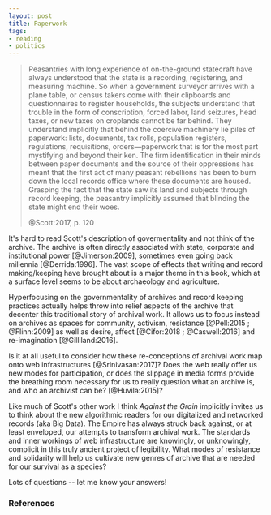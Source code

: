```yaml
---
layout: post
title: Paperwork
tags:
- reading
- politics
---
```



> Peasantries with long experience of on-the-ground statecraft have always
> understood that the state is a recording, registering, and measuring machine.
> So when a government surveyor arrives with a plane table, or census takers
> come with their clipboards and questionnaires to register households, the
> subjects understand that trouble in the form of conscription, forced labor,
> land seizures, head taxes, or new taxes on croplands cannot be far behind.
> They understand implicitly that behind the coercive machinery lie piles of
> paperwork: lists, documents, tax rolls, population registers, regulations,
> requisitions, orders—paperwork that is for the most part mystifying and
> beyond their ken. The firm identification in their minds between paper
> documents and the source of their oppressions has meant that the first act of
> many peasant rebellions has been to burn down the local records office where
> these documents are housed. Grasping the fact that the state saw its land 
> and subjects through record keeping, the peasantry implicitly assumed 
> that blinding the state might end their woes.
>
> @Scott:2017, p. 120

It's hard to read Scott's description of govermentality and not think of the
archive. The archive is often directly associated with state, corporate and
institutional power [@Jimerson:2009], sometimes even going back millennia
[@Derrida:1996]. The vast scope of effects that writing and record
making/keeping have brought about is a major theme in this book, which at a
surface level seems to be about archaeology and agriculture.

Hyperfocusing on the governmentality of archives and record keeping practices
actually helps throw into relief aspects of the archive that decenter this
traditional story of archival work. It allows us to focus instead on archives as
spaces for community, activism, resistance [@Pell:2015 ; @Flinn:2009] as well as
desire, affect [@Cifor:2018 ; @Caswell:2016] and re-imagination
[@Gilliland:2016].

Is it at all useful to consider how these re-conceptions of archival work map
onto web infrastructures [@Srinivasan:2017]?  Does the web really offer us new
modes for participation, or does the slippage in media forms provide the
breathing room necessary for us to really question what an archive is, and who
an archivist can be?  [@Huvila:2015]?

Like much of Scott's other work I think *Against the Grain* implicitly invites
us to think about the new algorithmic readers for our digitalized and networked
records (aka Big Data). The Empire has always struck back against, or at least
enveloped, our attempts to transform archival work. The standards and inner
workings of web infrastructure are knowingly, or unknowingly, complicit in this
truly ancient project of legibility. What modes of resistance and solidarity
will help us cultivate new genres of archive that are needed for our survival as
a species?

Lots of questions -- let me know your answers!

### References
